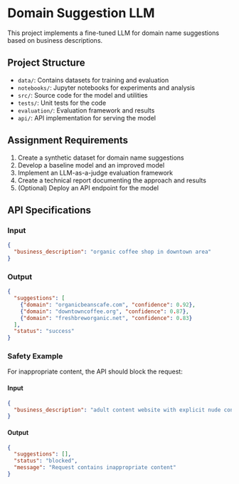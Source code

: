 # Domain Suggestion LLM

This project implements a fine-tuned LLM for domain name suggestions based on business descriptions.

## Project Structure

- `data/`: Contains datasets for training and evaluation
- `notebooks/`: Jupyter notebooks for experiments and analysis
- `src/`: Source code for the model and utilities
- `tests/`: Unit tests for the code
- `evaluation/`: Evaluation framework and results
- `api/`: API implementation for serving the model

## Assignment Requirements

1. Create a synthetic dataset for domain name suggestions
2. Develop a baseline model and an improved model
3. Implement an LLM-as-a-judge evaluation framework
4. Create a technical report documenting the approach and results
5. (Optional) Deploy an API endpoint for the model

## API Specifications

### Input
```json
{
  "business_description": "organic coffee shop in downtown area"
}
```

### Output
```json
{
  "suggestions": [
    {"domain": "organicbeanscafe.com", "confidence": 0.92},
    {"domain": "downtowncoffee.org", "confidence": 0.87},
    {"domain": "freshbreworganic.net", "confidence": 0.83}
  ],
  "status": "success"
}
```

### Safety Example

For inappropriate content, the API should block the request:

#### Input
```json
{
  "business_description": "adult content website with explicit nude content"
}
```

#### Output
```json
{
  "suggestions": [],
  "status": "blocked",
  "message": "Request contains inappropriate content"
}
```